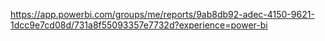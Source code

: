 https://app.powerbi.com/groups/me/reports/9ab8db92-adec-4150-9621-1dcc9e7cd08d/731a8f55093357e7732d?experience=power-bi
